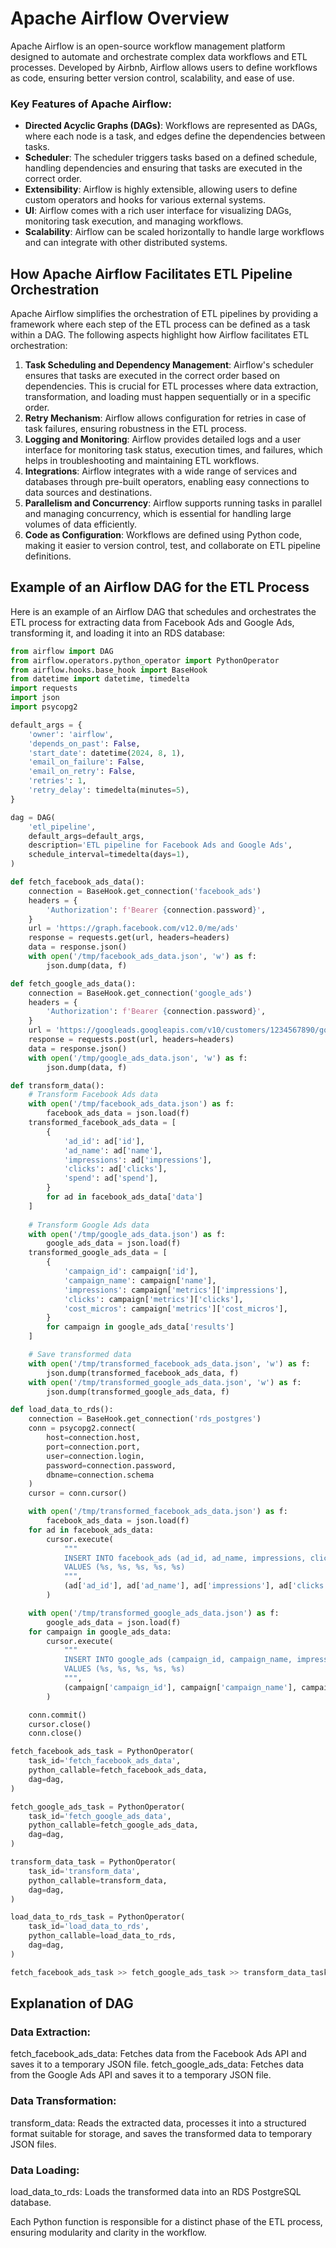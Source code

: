 # Apache Airflow Overview

Apache Airflow is an open-source workflow management platform designed to automate and orchestrate complex data workflows and ETL processes. Developed by Airbnb, Airflow allows users to define workflows as code, ensuring better version control, scalability, and ease of use.

### Key Features of Apache Airflow:
- **Directed Acyclic Graphs (DAGs)**: Workflows are represented as DAGs, where each node is a task, and edges define the dependencies between tasks.
- **Scheduler**: The scheduler triggers tasks based on a defined schedule, handling dependencies and ensuring that tasks are executed in the correct order.
- **Extensibility**: Airflow is highly extensible, allowing users to define custom operators and hooks for various external systems.
- **UI**: Airflow comes with a rich user interface for visualizing DAGs, monitoring task execution, and managing workflows.
- **Scalability**: Airflow can be scaled horizontally to handle large workflows and can integrate with other distributed systems.

## How Apache Airflow Facilitates ETL Pipeline Orchestration

Apache Airflow simplifies the orchestration of ETL pipelines by providing a framework where each step of the ETL process can be defined as a task within a DAG. The following aspects highlight how Airflow facilitates ETL orchestration:

1. **Task Scheduling and Dependency Management**: Airflow's scheduler ensures that tasks are executed in the correct order based on dependencies. This is crucial for ETL processes where data extraction, transformation, and loading must happen sequentially or in a specific order.
2. **Retry Mechanism**: Airflow allows configuration for retries in case of task failures, ensuring robustness in the ETL process.
3. **Logging and Monitoring**: Airflow provides detailed logs and a user interface for monitoring task status, execution times, and failures, which helps in troubleshooting and maintaining ETL workflows.
4. **Integrations**: Airflow integrates with a wide range of services and databases through pre-built operators, enabling easy connections to data sources and destinations.
5. **Parallelism and Concurrency**: Airflow supports running tasks in parallel and managing concurrency, which is essential for handling large volumes of data efficiently.
6. **Code as Configuration**: Workflows are defined using Python code, making it easier to version control, test, and collaborate on ETL pipeline definitions.

## Example of an Airflow DAG for the ETL Process

Here is an example of an Airflow DAG that schedules and orchestrates the ETL process for extracting data from Facebook Ads and Google Ads, transforming it, and loading it into an RDS database:

```python
from airflow import DAG
from airflow.operators.python_operator import PythonOperator
from airflow.hooks.base_hook import BaseHook
from datetime import datetime, timedelta
import requests
import json
import psycopg2

default_args = {
    'owner': 'airflow',
    'depends_on_past': False,
    'start_date': datetime(2024, 8, 1),
    'email_on_failure': False,
    'email_on_retry': False,
    'retries': 1,
    'retry_delay': timedelta(minutes=5),
}

dag = DAG(
    'etl_pipeline',
    default_args=default_args,
    description='ETL pipeline for Facebook Ads and Google Ads',
    schedule_interval=timedelta(days=1),
)

def fetch_facebook_ads_data():
    connection = BaseHook.get_connection('facebook_ads')
    headers = {
        'Authorization': f'Bearer {connection.password}',
    }
    url = 'https://graph.facebook.com/v12.0/me/ads'
    response = requests.get(url, headers=headers)
    data = response.json()
    with open('/tmp/facebook_ads_data.json', 'w') as f:
        json.dump(data, f)

def fetch_google_ads_data():
    connection = BaseHook.get_connection('google_ads')
    headers = {
        'Authorization': f'Bearer {connection.password}',
    }
    url = 'https://googleads.googleapis.com/v10/customers/1234567890/googleAds:searchStream'
    response = requests.post(url, headers=headers)
    data = response.json()
    with open('/tmp/google_ads_data.json', 'w') as f:
        json.dump(data, f)

def transform_data():
    # Transform Facebook Ads data
    with open('/tmp/facebook_ads_data.json') as f:
        facebook_ads_data = json.load(f)
    transformed_facebook_ads_data = [
        {
            'ad_id': ad['id'],
            'ad_name': ad['name'],
            'impressions': ad['impressions'],
            'clicks': ad['clicks'],
            'spend': ad['spend'],
        }
        for ad in facebook_ads_data['data']
    ]
    
    # Transform Google Ads data
    with open('/tmp/google_ads_data.json') as f:
        google_ads_data = json.load(f)
    transformed_google_ads_data = [
        {
            'campaign_id': campaign['id'],
            'campaign_name': campaign['name'],
            'impressions': campaign['metrics']['impressions'],
            'clicks': campaign['metrics']['clicks'],
            'cost_micros': campaign['metrics']['cost_micros'],
        }
        for campaign in google_ads_data['results']
    ]

    # Save transformed data
    with open('/tmp/transformed_facebook_ads_data.json', 'w') as f:
        json.dump(transformed_facebook_ads_data, f)
    with open('/tmp/transformed_google_ads_data.json', 'w') as f:
        json.dump(transformed_google_ads_data, f)

def load_data_to_rds():
    connection = BaseHook.get_connection('rds_postgres')
    conn = psycopg2.connect(
        host=connection.host,
        port=connection.port,
        user=connection.login,
        password=connection.password,
        dbname=connection.schema
    )
    cursor = conn.cursor()

    with open('/tmp/transformed_facebook_ads_data.json') as f:
        facebook_ads_data = json.load(f)
    for ad in facebook_ads_data:
        cursor.execute(
            """
            INSERT INTO facebook_ads (ad_id, ad_name, impressions, clicks, spend)
            VALUES (%s, %s, %s, %s, %s)
            """,
            (ad['ad_id'], ad['ad_name'], ad['impressions'], ad['clicks'], ad['spend'])
        )

    with open('/tmp/transformed_google_ads_data.json') as f:
        google_ads_data = json.load(f)
    for campaign in google_ads_data:
        cursor.execute(
            """
            INSERT INTO google_ads (campaign_id, campaign_name, impressions, clicks, cost_micros)
            VALUES (%s, %s, %s, %s, %s)
            """,
            (campaign['campaign_id'], campaign['campaign_name'], campaign['impressions'], campaign['clicks'], campaign['cost_micros'])
        )

    conn.commit()
    cursor.close()
    conn.close()

fetch_facebook_ads_task = PythonOperator(
    task_id='fetch_facebook_ads_data',
    python_callable=fetch_facebook_ads_data,
    dag=dag,
)

fetch_google_ads_task = PythonOperator(
    task_id='fetch_google_ads_data',
    python_callable=fetch_google_ads_data,
    dag=dag,
)

transform_data_task = PythonOperator(
    task_id='transform_data',
    python_callable=transform_data,
    dag=dag,
)

load_data_to_rds_task = PythonOperator(
    task_id='load_data_to_rds',
    python_callable=load_data_to_rds,
    dag=dag,
)

fetch_facebook_ads_task >> fetch_google_ads_task >> transform_data_task >> load_data_to_rds_task

```

## Explanation of DAG 
### Data Extraction:
fetch_facebook_ads_data: Fetches data from the Facebook Ads API and saves it to a temporary JSON file.
fetch_google_ads_data: Fetches data from the Google Ads API and saves it to a temporary JSON file.

### Data Transformation:
transform_data: Reads the extracted data, processes it into a structured format suitable for storage, and saves the transformed data to temporary JSON files.

### Data Loading:
load_data_to_rds: Loads the transformed data into an RDS PostgreSQL database.

Each Python function is responsible for a distinct phase of the ETL process, ensuring modularity and clarity in the workflow.


